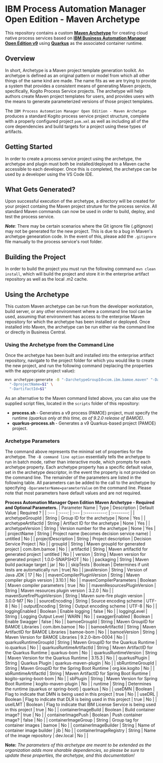 # IBM Process Automation Manager Open Edition - Maven Archetype
This repository contains a custom [**Maven Archetype**](https://maven.apache.org/guides/introduction/introduction-to-archetypes.html) for creating cloud native process services based on [**IBM Business Automation Manager Open Edition v9**](https://www.ibm.com/docs/en/ibamoe/9.2.x) using [**Quarkus**](https://https://quarkus.io//) as the associated container runtime.

## Overview
In short, Archetype is a Maven project template generation toolkit. An archetype is defined as an original pattern or model from which all other things of the same kind are made. The name fits as we are trying to provide a system that provides a consistent means of generating Maven projects, specifically, Kogito Process Service projects. The archetype will help authors create Maven project templates for users, and provides users with the means to generate parameterized versions of those project templates.

The `IBM Process Automation Manager Open Edition - Maven Archetype` produces a standard Kogito process service project structure, complete with a properly configured project `pom.xml` as well as including all of the core dependencies and build targets for a project using these types of artifacts.  

## Getting Started
In order to create a process service project using the archetype, the archetype and plugin must both be installed/deployed to a Maven cache accessible to each developer. Once this is completed, the archetype can be used by a developer using the VS Code IDE.

## What Gets Generated?
Upon successful execution of the archetype, a directory will be created for your project containg the Maven project struture for the process service.  All standard Maven commands can now be used in order to build, deploy, and test the process service.

**_Note_**: There may be certain scenarios where the Git ignore file (_.gitignore_) may not be generated for the new  project.  This is due to a bug in Maven's archetype genearation code.  In the event of this, please add the `.gitignore` file manually to the process service's root folder.

## Building the Project
In order to build the project you must run the following command `mvn clean install`, which will build the project and store it in the enterprise artifact repository as well as the local .m2 cache. 

## Using the Archetype
This custom Maven archetype can be run from the developer workstation, build server, or any other environment where a command line tool can be used, assuming that environment has access to the enterprise Maven repository for which the archetype has been installed or deployed. Once installed into Maven, the archetype can be run either via the command line or directly in Business Central.

### Using the Archetype from the Command Line
Once the archetype has been built and installed into the enterprise artifact repository, navigate to the project folder for which you would like to create the new project, and run the following command (replacing the properties with the appropriate project value):

```bash
mvn archetype:generate -B "-DarchetypeGroupId=com.ibm.bamoe.maven" "-DarchetypeArtifactId=pamoe-maven-archetype" "-DarchetypeVersion=1.0.0" \
  "-DprojectName=$1" \
  "-DartifactId=$1" 
```

As an alternative to the Maven command listed above, you can also use the supplied script files, located in the `scripts` folder of this repository:

- **process.sh <projectName> <runtime>** - Generates a v9 process (PAMOE) project, must specify the runtime _(quarkus only at this time, as of 9.2.0 release of BAMOE)_.
- **quarkus-process.sh <projectName>** - Generates a v9 Quarkus-based project (PAMOE) project.

### Archetype Parameters
The command above represents the minimal set of properties for the archetype. The `-B command line option` essentially tells the archetype to run in batch mode, rather than interactive mode, which prompts for each archetype property. Each archetype property has a specific default value, set in the archetype descriptor, in the event the property is not provided on the command line. The remainder of the parameters are listed in the following table. All parameters can be added to the call to the archetype by specifying `-DparameterName=parameterValue` on the command line. Please note that most parameters have default values and are not required.

**Process Automation Manager Open Edition Maven Archetype - Required and Optional Parameters.**
| Parameter Name | Type   | Description | Default Value | Required ? |
  | :---           | :----: | :---        | :-----------: | :--------: |
| archetypeGroupId | String | Group ID for the archetype | None | Yes |
| archetypeArtifactId | String | Artifact ID for the archetype | None | Yes |
| archetypeVersion | String | Version number for the archetype | None | Yes |
| projectName | String | Project name (becomes decision service name) | untitled | No |
| projectDescription | String | Project description | Decision Service Project | No |
| groupId | String | Maven groupId for generated project | com.ibm.bamoe | No |
| artifactId | String | Maven artifactId for generated project | untitled | No |
| version | String | Maven version for generated project | 1.0.0-SNAPSHOT | No |
| packaging | String | Maven build package target | jar | No |
| skipTests | Boolean | Determines if unit tests are automatically run | true| No |
| javaVersion | String | Version of Java JDK | 17 | No |
| mavenCompilerPluginVersion | String | Maven compiler plugin version | 3.10.1 | No |
| mavenCompilerParameters | Boolean | Maven compiler parameters | true | No |
| mavenResourcesPluginVersion | String | Maven resources plugin version | 3.2.0 | No |
| mavenSurefirePluginVersion | String | Maven sure-fire plugin version | 3.0.0-M7 | No |
| sourceEncoding | String | Source encoding scheme | UTF-8 | No |
| outputEncoding | String | Output encoding scheme | UTF-8 | No |
| loggingEnabled | Boolean | Enable logging | false | No |
| loggingLevel | String | Logging Output Level | WARN | No |
| swaggerEnabled | Boolean | Enable Swagger | false | No |
| bamoeGroupId | String | Maven GroupID for BAMOE Libraries | com.ibm.bamoe | No |
| bamoeArtifactId | String | Maven ArtifactID for BAMOE Libraries | bamoe-bom | No |
| bamoeVersion | String | Maven Version for BAMOE Libraries | 9.2.0-ibm-0004 | No |
| quarkusRuntimeGroupId | String | Maven GroupID for the Quarkus Runtime | io.quarkus | No |
| quarkusRuntimeArtifactId | String | Maven ArtifactID for the Quarkus Runtime | quarkus-bom | No |
| quarkusRuntimeVersion | String | Maven Version for the Quarkus Runtime | 3.15.3 | No |
| quarkusPlugin | String | Quarkus Plugin | quarkus-maven-plugin | No |
| sbRuntimeGroupId | String | Maven GroupID for the Spring Boot Runtime  | org.kie.kogito | No |
| sbRumtimeArtifactId | String | Maven ArtifactID for Spring Boot Runtime  | kogito-spring-boot-bom | No |
| sbPlugin | String | Maven Version for Spring Boot Runtime | kogito-maven-plugin | No |
| runtime | String | Determines the runtime (quarkus or spring-boot) | quarkus | No |
| useDMN | Boolean | Flag to indicate that DMN is being used in this project | true | No |
| useDRL | Boolean | Flag to indicate that DLR is being used in this project | true | No |
| useILMT | Boolean | Flag to indicate that IBM License Service is being used in this project | true | No |
| containerImageBuild | Boolean | Build container image? | true | No |
| containerImagePush | Boolean | Push container image? | false | No |
| containerImageGroup | String | Group tag for container images | bamoe | No |
| containerImageBuilder | String | Name of container image builder | jib | No |
| containerImageRegistry | String | Name of the image repository | dev.local | No |
|

**Note:** *The parameters of this archetype are meant to be extended as the organization adds more sharable dependencies, so please be sure to update these properties, the archetype, and this documentation!*


